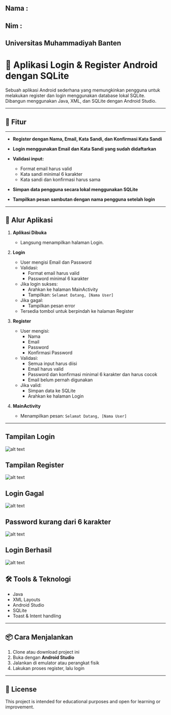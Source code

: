 ## Nama :  
## Nim  : 
## Universitas Muhammadiyah Banten 



# 📱 Aplikasi Login & Register Android dengan SQLite

Sebuah aplikasi Android sederhana yang memungkinkan pengguna untuk melakukan register dan login menggunakan database lokal SQLite. Dibangun menggunakan Java, XML, dan SQLite dengan Android Studio.



---

## 🚀 Fitur


---

* **Register dengan Nama, Email, Kata Sandi, dan Konfirmasi Kata Sandi**
* **Login menggunakan Email dan Kata Sandi yang sudah didaftarkan**
* **Validasi input:**

  * Format email harus valid
  * Kata sandi minimal 6 karakter
  * Kata sandi dan konfirmasi harus sama
* **Simpan data pengguna secara lokal menggunakan SQLite**
* **Tampilkan pesan sambutan dengan nama pengguna setelah login**

---

## 🧭 Alur Aplikasi

1. **Aplikasi Dibuka**
   - Langsung menampilkan halaman Login.

2. **Login**
   - User mengisi Email dan Password
   - Validasi:
     - Format email harus valid
     - Password minimal 6 karakter
   - Jika login sukses:
     - Arahkan ke halaman MainActivity
     - Tampilkan: `Selamat Datang, [Nama User]`
   - Jika gagal:
     - Tampilkan pesan error
   - Tersedia tombol untuk berpindah ke halaman Register

3. **Register**
   - User mengisi:
     - Nama
     - Email
     - Password
     - Konfirmasi Password
   - Validasi:
     - Semua input harus diisi
     - Email harus valid
     - Password dan konfirmasi minimal 6 karakter dan harus cocok
     - Email belum pernah digunakan
   - Jika valid:
     - Simpan data ke SQLite
     - Arahkan ke halaman Login

4. **MainActivity**
   - Menampilkan pesan: `Selamat Datang, [Nama User]`

---
## Tampilan Login 
![alt text](https://github.com/MeliAnggraeni27/Pemograman4-UMB/blob/master/gambar/login.png?raw=true)
## Tampilan Register
![alt text](https://github.com/MeliAnggraeni27/Pemograman4-UMB/blob/master/gambar/Register.png?raw=true)
## Login Gagal
![alt text](https://github.com/MeliAnggraeni27/Pemograman4-UMB/blob/master/gambar/login%20gagal.png?raw=true)
## Password kurang dari 6 karakter
![alt text](https://github.com/MeliAnggraeni27/Pemograman4-UMB/blob/master/gambar/password%20kurang.png?raw=true)
## Login Berhasil
![alt text](https://github.com/MeliAnggraeni27/Pemograman4-UMB/blob/master/gambar/login%20berhasil.png?raw=true)
## 🛠️ Tools & Teknologi

- Java
- XML Layouts
- Android Studio
- SQLite
- Toast & Intent handling

---

## 📦 Cara Menjalankan

1. Clone atau download project ini
2. Buka dengan **Android Studio**
3. Jalankan di emulator atau perangkat fisik
4. Lakukan proses register, lalu login

---

## 📄 License

This project is intended for educational purposes and open for learning or improvement.

